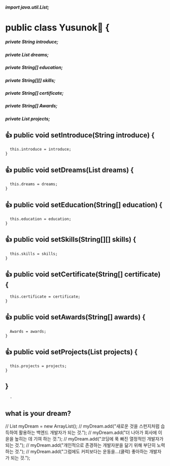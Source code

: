 ##### import java.util.List;

# public class Yusunok🥰 {
##### private String introduce;
##### private List<String> dreams;
##### private String[] education;
##### private String[][] skills;
##### private String[] certificate;
##### private String[] Awards;
##### private List<String> projects;
    
## 👍 public void setIntroduce(String introduce) {
      this.introduce = introduce;
    }
    
## 👍 public void setDreams(List<String> dreams) {
      this.dreams = dreams;
    }
    
## 👍 public void setEducation(String[] education) {
      this.education = education;
    }

## 👍 public void setSkills(String[][] skills) {
      this.skills = skills;
    }

## 👍 public void setCertificate(String[] certificate) {
      this.certificate = certificate;
    }
   
## 👍 public void setAwards(String[] awards) {
      Awards = awards;
    }
   
## 👍 public void setProjects(List<String> projects) {
      this.projects = projects;
    }
## }























      -
      
## 
## what is your dream?
 //     List<String> myDream = new ArrayList<String>();
 //     myDream.add("새로운 것을 스펀지처럼 습득하여 활용하는 백엔드 개발자가 되는 것.");
 //     myDream.add("더 나아가 회사에 이윤을 높히는 데 기여 하는 것.");
  //    myDream.add("코딩에 푹 빠진 열정적인 개발자가 되는 것.");
  //    myDream.add("개인적으로 존경하는 개발자분을 닮기 위해 부단히 노력하는 것.");
   //   myDream.add("그럼에도 커피보다는 운동을...(쿨럭) 좋아하는 개발자가 되는 것.");
      
     
      

<!--
**YUSUNOK/YUSUNOK** is a ✨ _special_ ✨ repository because its `README.md` (this file) appears on your GitHub profile.

Here are some ideas to get you started:

- 🔭 I’m currently working on ...
- 🌱 I’m currently learning ...
- 👯 I’m looking to collaborate on ...
- 🤔 I’m looking for help with ...
- 💬 Ask me about ...
- 📫 How to reach me: ...
- 😄 Pronouns: ...
- ⚡ Fun fact: ...
-->
